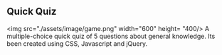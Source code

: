 ## Quick Quiz

<img src="./assets/image/game.png" width="600" height= "400/>
A multiple-choice quick quiz of 5 questions about general knowledge.
Its been created using CSS, Javascript and jQuery.
